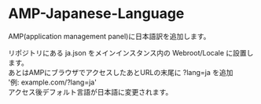 # AMP-Japanese-Language
AMP(application management panel)に日本語訳を追加します。

リポジトリにある ja.json をメインインスタンス内の Webroot/Locale に設置します。  
あとはAMPにブラウザでアクセスしたあとURLの末尾に ?lang=ja を追加  
'例: example.com/?lang=ja'  
アクセス後デフォルト言語が日本語に変更されます。
